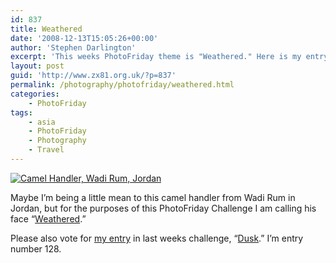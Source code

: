 ```yaml
---
id: 837
title: Weathered
date: '2008-12-13T15:05:26+00:00'
author: 'Stephen Darlington'
excerpt: 'This weeks PhotoFriday theme is "Weathered." Here is my entry.'
layout: post
guid: 'http://www.zx81.org.uk/?p=837'
permalink: /photography/photofriday/weathered.html
categories:
    - PhotoFriday
tags:
    - asia
    - PhotoFriday
    - Photography
    - Travel
---
```


[![Camel Handler, Wadi Rum, Jordan](https://i0.wp.com/farm4.staticflickr.com/3782/10817484206_b095e18f05.jpg?resize=333%2C500)](http://www.flickr.com/photos/stephendarlington/10817484206/ "Camel Handler, Wadi Rum, Jordan by stephendarlington, on Flickr")

Maybe I’m being a little mean to this camel handler from Wadi Rum in Jordan, but for the purposes of this PhotoFriday Challenge I am calling his face “[Weathered](http://www.photofriday.com/archives/challenge/000833.php).”

Please also vote for [my entry](http://www.zx81.org.uk/photography/photofriday/dusk.html) in last weeks challenge, “[Dusk](http://www.photofriday.com/linkviewer.php?id=831).” I’m entry number 128.